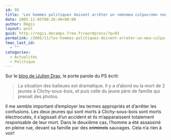 ```yaml
---
id: 93
title: 'Les hommes politiques doivent arrêter un <em>mea culpa</em> non justifié'
date: 2005-11-05T00:26:40+00:00
author: Régis
layout: post
guid: http://regis.decamps.free.fr/wordpress/?p=93
permalink: /2005/11/les-hommes-politiques-doivent-arreter-un-mea-culpa-non-justifie/
tmac_last_id:
  - ""
categories:
  - Actualités
  - Politique
---
```

Sur le [blog de iJulien Dray](http://iledefrance.skyblog.com/index.html), le porte parole du PS écrit:

> La situation des balieues est dramatique. Il y a d&rsquo;abord eu la mort de 2 jeunes à Clichy-sous-bois, et puis celle du jeune père de famille qui prenait des photos.

Il me semble important d&#8217;employer les termes appropriés et d&rsquo;arrêter les confusions. Les deux jeunes qui sont morts à Clichy-sous-bois sont morts électrocutés, il s&rsquo;agissait d&rsquo;un accident et ils m&rsquo;apparaissent totalement responsable de leur mort. Dans le deuxième cas, l&rsquo;homme a été assassiné en pleine rue, devant sa famille par des <strike>criminels</strike> sauvages. Cela n&rsquo;a rien à voir!